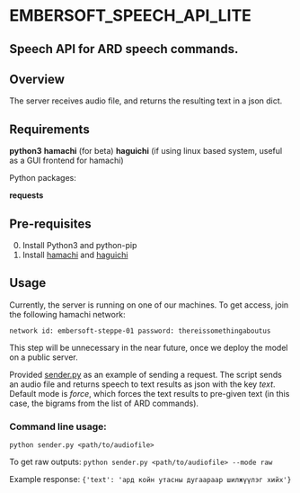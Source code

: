 # EMBERSOFT_SPEECH_API_LITE
## Speech API for ARD speech commands.

## Overview

The server receives audio file, and returns the resulting text in a json dict.

## Requirements

**python3**
**hamachi** (for beta)
**haguichi** (if using linux based system, useful as a GUI frontend for hamachi)

Python packages:

**requests**

## Pre-requisites

0. Install Python3 and python-pip
1. Install [hamachi](https://vpn.net/) and [haguichi](https://haguichi.net/)

## Usage

Currently, the server is running on one of our machines. To get access, join the following hamachi network:

`network id: embersoft-steppe-01
password: thereissomethingaboutus`

This step will be unnecessary in the near future, once we deploy the model on a public server.

Provided [sender.py](https://github.com/emberKHan/embersoft_speech_api/blob/main/sender.py) as an example of sending a request. The script sends an audio file and returns speech to text results as json with the key *text*. Default mode is *force*, which forces the text results to pre-given text (in this case, the bigrams from the list of ARD commands). 

### Command line usage:

`python sender.py <path/to/audiofile>`

To get raw outputs:
`python sender.py <path/to/audiofile> --mode raw`

Example response:
    `{'text': 'ард койн утасны дугаараар шилжүүлэг хийх'}`
